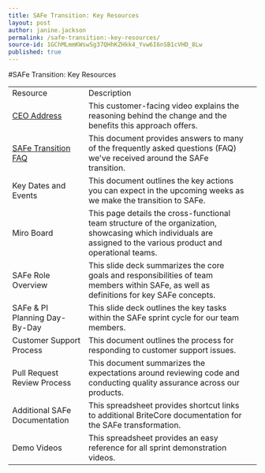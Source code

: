 ```yaml
---
title: SAFe Transition: Key Resources
layout: post
author: janine.jackson
permalink: /safe-transition:-key-resources/
source-id: 1GChMLmmKWswSg37QHhKZHkk4_Yvw6I6nSB1cVHD_8Lw
published: true
---
```

#SAFe Transition: Key Resources

<table>
  <tr>
    <td>Resource</td>
    <td>Description</td>
    <td></td>
  </tr>
  <tr>
    <td><a href="https://www.youtube.com/watch?v=KSP_brzhGEo&amp=&feature=youtu.be">CEO Address</a> </td>
    <td>This customer-facing video explains the reasoning behind the change and the benefits this approach offers.</td>
    <td></td>
  </tr>
  <tr>
    <td><a href="https://docs.google.com/document/d/1_jN-4_YjhjD--1viiOV66EE5OZpq9NHfvtyx19M2DEA/edit#">SAFe Transition FAQ</a> </td>
   <td>This document provides answers to many of the frequently asked questions (FAQ) we've received around the SAFe transition.</td>
    <td></td>
  </tr>
  <tr>
    <td>Key Dates and Events</td>
    <td>This document outlines the key actions you can expect in the upcoming weeks as we make the transition to SAFe.</td>
    <td></td>
  </tr>
  <tr>
    <td>Miro Board</td>
    <td>This page details the cross-functional team structure of the organization, showcasing which individuals are assigned to the various product and operational teams. </td>
    <td></td>
  </tr>
  <tr>
    <td>SAFe Role Overview</td>
    <td>This slide deck summarizes the core goals and responsibilities of team members within SAFe, as well as definitions for key SAFe concepts.</td>
    <td></td>
  </tr>
  <tr>
    <td>SAFe & PI Planning Day-By-Day</td>
    <td>This slide deck outlines the key tasks within the SAFe sprint cycle for our team members.</td>
    <td></td>
  </tr>
  <tr>
    <td>Customer Support Process</td>
    <td>This document outlines the process for responding to customer support issues. </td>
    <td></td>
  </tr>
  <tr>
    <td>Pull Request Review Process</td>
    <td>This document summarizes the expectations around reviewing code and conducting quality assurance across our products. </td>
    <td></td>
  </tr>
  <tr>
    <td>Additional SAFe Documentation</td>
    <td>This spreadsheet provides shortcut links to additional BriteCore documentation for the SAFe transformation. </td>
    <td></td>
  </tr>
  <tr>
    <td>Demo Videos</td>
    <td>This spreadsheet provides an easy reference for all sprint demonstration videos.</td>
    <td></td>
  </tr>
</table>


